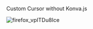 Custom Cursor without Konva.js

![firefox_vpITDu8Ice](https://user-images.githubusercontent.com/13748138/159172032-1ada1ec2-8459-4420-8300-ee380c11fd7b.gif)
